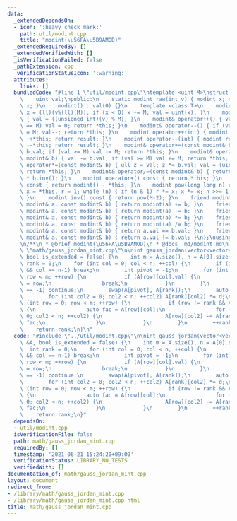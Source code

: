 ```yaml
---
data:
  _extendedDependsOn:
  - icon: ':heavy_check_mark:'
    path: util/modint.cpp
    title: "modint(\u56FA\u5B9AMOD)"
  _extendedRequiredBy: []
  _extendedVerifiedWith: []
  _isVerificationFailed: false
  _pathExtension: cpp
  _verificationStatusIcon: ':warning:'
  attributes:
    links: []
  bundledCode: "#line 1 \"util/modint.cpp\"\ntemplate <uint M>\nstruct modint {\n\
    \    uint val;\npublic:\n    static modint raw(int v) { modint x; x.val = v; return\
    \ x; }\n    modint() : val(0) {}\n    template <class T>\n    modint(T v) { ll\
    \ x = (ll)(v%(ll)(M)); if (x < 0) x += M; val = uint(x); }\n    modint(bool v)\
    \ { val = ((unsigned int)(v) % M); }\n    modint& operator++() { val++; if (val\
    \ == M) val = 0; return *this; }\n    modint& operator--() { if (val == 0) val\
    \ = M; val--; return *this; }\n    modint operator++(int) { modint result = *this;\
    \ ++*this; return result; }\n    modint operator--(int) { modint result = *this;\
    \ --*this; return result; }\n    modint& operator+=(const modint& b) { val +=\
    \ b.val; if (val >= M) val -= M; return *this; }\n    modint& operator-=(const\
    \ modint& b) { val -= b.val; if (val >= M) val += M; return *this; }\n    modint&\
    \ operator*=(const modint& b) { ull z = val; z *= b.val; val = (uint)(z % M);\
    \ return *this; }\n    modint& operator/=(const modint& b) { return *this = *this\
    \ * b.inv(); }\n    modint operator+() const { return *this; }\n    modint operator-()\
    \ const { return modint() - *this; }\n    modint pow(long long n) const { modint\
    \ x = *this, r = 1; while (n) { if (n & 1) r *= x; x *= x; n >>= 1; } return r;\
    \ }\n    modint inv() const { return pow(M-2); }\n    friend modint operator+(const\
    \ modint& a, const modint& b) { return modint(a) += b; }\n    friend modint operator-(const\
    \ modint& a, const modint& b) { return modint(a) -= b; }\n    friend modint operator*(const\
    \ modint& a, const modint& b) { return modint(a) *= b; }\n    friend modint operator/(const\
    \ modint& a, const modint& b) { return modint(a) /= b; }\n    friend bool operator==(const\
    \ modint& a, const modint& b) { return a.val == b.val; }\n    friend bool operator!=(const\
    \ modint& a, const modint& b) { return a.val != b.val; }\n};\nusing mint = modint<MOD>;\n\
    \n/**\n * @brief modint(\u56FA\u5B9AMOD)\n * @docs _md/modint.md\n */\n#line 2\
    \ \"math/gauss_jordan_mint.cpp\"\n\nint gauss_jordan(vector<vector<mint>> &A,\
    \ bool is_extended = false) {\n    int m = A.size(), n = A[0].size();\n    int\
    \ rank = 0;\n    for (int col = 0; col < n; ++col) {\n        if (is_extended\
    \ && col == n-1) break;\n        int pivot = -1;\n        for (int row = rank;\
    \ row < m; ++row) {\n            if (A[row][col].val) {\n                pivot\
    \ = row;\n                break;\n            }\n        }\n        if (pivot\
    \ == -1) continue;\n        swap(A[pivot], A[rank]);\n        auto d = A[rank][col].inv();\n\
    \        for (int col2 = 0; col2 < n; ++col2) A[rank][col2] *= d;\n        for\
    \ (int row = 0; row < m; ++row) {\n            if (row != rank && A[row][col].val)\
    \ {\n                auto fac = A[row][col];\n                for (int col2 =\
    \ 0; col2 < n; ++col2) {\n                    A[row][col2] -= A[rank][col2] *\
    \ fac;\n                }\n            }\n        }\n        ++rank;\n    }\n\
    \    return rank;\n}\n"
  code: "#include \"../util/modint.cpp\"\n\nint gauss_jordan(vector<vector<mint>>\
    \ &A, bool is_extended = false) {\n    int m = A.size(), n = A[0].size();\n  \
    \  int rank = 0;\n    for (int col = 0; col < n; ++col) {\n        if (is_extended\
    \ && col == n-1) break;\n        int pivot = -1;\n        for (int row = rank;\
    \ row < m; ++row) {\n            if (A[row][col].val) {\n                pivot\
    \ = row;\n                break;\n            }\n        }\n        if (pivot\
    \ == -1) continue;\n        swap(A[pivot], A[rank]);\n        auto d = A[rank][col].inv();\n\
    \        for (int col2 = 0; col2 < n; ++col2) A[rank][col2] *= d;\n        for\
    \ (int row = 0; row < m; ++row) {\n            if (row != rank && A[row][col].val)\
    \ {\n                auto fac = A[row][col];\n                for (int col2 =\
    \ 0; col2 < n; ++col2) {\n                    A[row][col2] -= A[rank][col2] *\
    \ fac;\n                }\n            }\n        }\n        ++rank;\n    }\n\
    \    return rank;\n}"
  dependsOn:
  - util/modint.cpp
  isVerificationFile: false
  path: math/gauss_jordan_mint.cpp
  requiredBy: []
  timestamp: '2021-06-21 15:24:20+09:00'
  verificationStatus: LIBRARY_NO_TESTS
  verifiedWith: []
documentation_of: math/gauss_jordan_mint.cpp
layout: document
redirect_from:
- /library/math/gauss_jordan_mint.cpp
- /library/math/gauss_jordan_mint.cpp.html
title: math/gauss_jordan_mint.cpp
---
```


